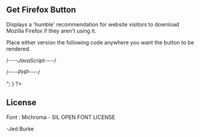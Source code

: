 Get Firefox Button
----------------------

Displays a 'humble' recommendation for website visitors to download Mozilla Firefox if they aren't using it.

Place either version the following code anywhere you want the button to be rendered.

/*----JavaScript----*/
<script>		
		if (navigator.userAgent.indexOf("Firefox") == -1) {
			document.writeln("<a class='getff' href='http://www.mozilla.org/en-US/firefox/new/' target='_blank'></a>");
		}
</script>

/*----PHP----*/
<?php
if (preg_match('/\b Firefox \b/x', $_SERVER['HTTP_USER_AGENT']) != 1){
	echo = "<a href='http://www.mozilla.org/en-US/firefox/new/' class='getff' target='_blank'></a>";
}
?>

License
----------------------
Font : Michroma - SIL OPEN FONT LICENSE

-Jed Burke